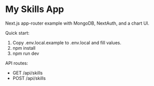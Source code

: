 # My Skills App

Next.js app-router example with MongoDB, NextAuth, and a chart UI.

Quick start:

1. Copy .env.local.example to .env.local and fill values.
2. npm install
3. npm run dev

API routes:
- GET /api/skills
- POST /api/skills
